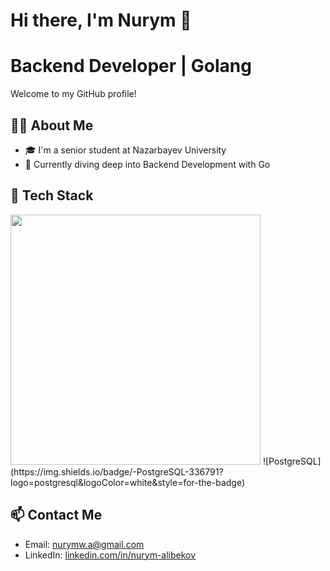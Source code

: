 # Hi there, I'm Nurym 👋
# Backend Developer | Golang

Welcome to my GitHub profile!

## 👨‍💻 About Me

- 🎓 I'm a senior student at Nazarbayev University
- 🌱 Currently diving deep into Backend Development with Go

## 🚀 Tech Stack

<img src="https://miro.medium.com/v2/resize:fit:4800/format:webp/0*NCKH5j7mncvMVBcR.gif" width="400"/>
![PostgreSQL](https://img.shields.io/badge/-PostgreSQL-336791?logo=postgresql&logoColor=white&style=for-the-badge)

## 📫 Contact Me

- Email: [nurymw.a@gmail.com](mailto:nurymw.a@gmail.com)
- LinkedIn: [linkedin.com/in/nurym-alibekov](www.linkedin.com/in/nurym-alibekov)
